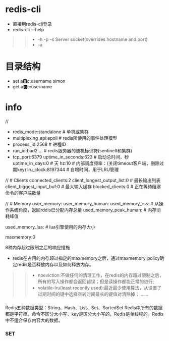 # redis-cli
* 直接用redis-cli登录
* redis-cli --help
>> * -h -p -s <socket> Server socket(overrides hostname and port)
>> * -a <password>


# 目录结构
* set a:b:c:username simon
* get a:b:c:username

# info
// 
* redis_mode:standalone # 单机或集群
* multiplexing_api:epoll # redis所使用的事件处理模型
* process_id:2568 # 进程ID
* run_id:bad2.... # redis服务器的随机标识符(sentinelt和集群)
* tcp_port:6379
uptime_in_seconds:623 # 启动总时间，秒
uptime_in_days:0	# 天
hz:10 # 内部调度频率：(关闭timeout客户端，删除过期key)
lru_clock:8197344	# 自增时间，用于LRU管理

// # Clients
connected_clients:2
client_longest_output_list:0 # 最长输出列表
client_biggest_input_buf:0 # 最大输入缓存
blocked_clients:0 # 正在等待阻塞命令的客户端数量

// # Memory
user_memory:
user_memory_human:
used_memory_rss: # 从操作系统角度，返回rddis已分配内存总量
used_memory_peak_human: # 内存消耗峰值

used_memory_lua: # lua引擎使用的内存大小

maxmemory:0 

8种内存超过限制之后的响应措施
* redis在占用的内存超过指定的maxmemory之后，通过maxmemory_policy确定redis是否释放内存以及如何释放内存。
>> * noeviction:不做任何的清理工作，在redis的内存超过限制之后，所有的写入操作都会返回错误；但是读操作都能正常的进行;
>> * volatile-lru(least recently used):最近最少使用算法，从设置了过期时间的键中选择空转时间最长的键值对清除掉；
>> ......

### 
Redis五种数据类型：String、Hash、List、Set、SortedSet
Redis中所有的数据都是字符串。命令不区分大小写，key是区分大小写的。Redis是单线程的。Redis中不适合保存内容大的数据。

### SET













